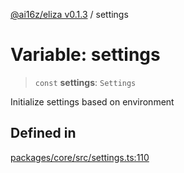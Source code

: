 [@ai16z/eliza v0.1.3](../index.md) / settings

# Variable: settings

> `const` **settings**: `Settings`

Initialize settings based on environment

## Defined in

[packages/core/src/settings.ts:110](https://github.com/ai16z/eliza/blob/main/packages/core/src/settings.ts#L110)
